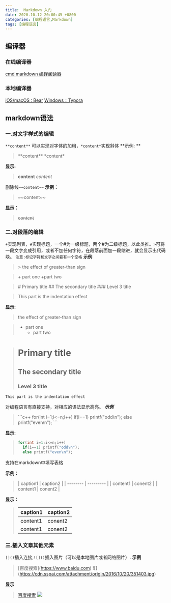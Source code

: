 ```yaml
---
title:  Markdown 入门
date: 2020.10.12 20:00:45 +0800
categories: [编程语言,Markdown]
tags: [编程语言]
---
```


## 编译器
### 在线编译器
[cmd markdown 编译阅读器](https://www.zybuluo.com/mdeditor)

### 本地编译器
[iOS/macOS : Bear](https://www.apple.com.cn/search/Bear?src=serp)
[Windows：Typora](https://www.typora.io/)

## markdown语法
### 一.对文字样式的编辑
`**content**` 可以实现对字体的加粗，`*content*`实现斜体
**示例: **

> \*\*content\*\*
> \*content\*

**显示:**

>**content**
>*content*

删除线`~~content~~`
**示例：**

> \~\~content\~\~

**显示：**

> ~~content~~

### 二.对段落的编辑
`+`实现列表，`#`实现标题，一个\#为一级标题，两个\#为二级标题，以此类推。`>`可将一段文字变成引用，或者不加任何字符，在段落前面加一段缩进，就会显示出代码块。
`注意:标记字符和文字之间要有一个空格`
**示例**
> \> the effect of greater-than sign 

> \+ part one
> 	\+part two

> \# Primary title
> \#\# The secondary title
> \#\#\# Level 3 title

>	This part is the indentation effect

**显示:**

>  the effect of greater-than sign 

> + part one
> 	+ part two

> # Primary title
> ## The secondary title
> ### Level 3 title

	This part is the indentation effect


对编程语言有直接支持，对相应的语法显示高亮。
***示例***
> \`\`\`c++
> for(int i=1;i<=n;i++)
> 	if(i==1) printf("odd\n");
> 	else printf("even\n");
> \`\`\`

**显示:**

> ```c++
> for(int i=1;i<=n;i++)
> 	if(i==1) printf("odd\n");
> 	else printf("even\n");
> ```

支持在markdown中填写表格

**示例：**

> \| caption1 \| caption2 \|
> \| -------- \| --------- \|
> \| content1 \| conent2 \|
> \| content1 \| conent2 \|

**显示：**

> | caption1 | caption2 |
> | --------- | --------- |
> | content1 | conent2 |
> | content1 | conent2 |

### 三.插入文章其他元素
`[]()`插入连接,`![]()`插入图片（可以是本地图片或者网络图片）.
**示例**

> \[百度搜索]\(https://www.baidu.com)
> \!\[]\(https://cdn.sspai.com/attachment/origin/2016/10/20/351403.jpg)

**显示**

> [百度搜索](https://www.baidu.com)
> ![](https://cdn.sspai.com/attachment/origin/2016/10/20/351403.jpg)

